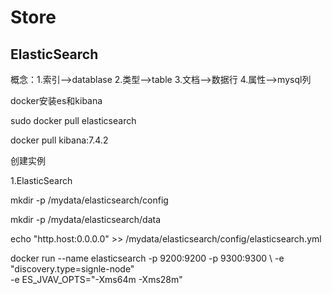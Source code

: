 # Store
## ElasticSearch
概念：1.索引-->datablase 2.类型-->table 3.文档-->数据行 4.属性-->mysql列 

docker安装es和kibana 

sudo docker pull elasticsearch 

docker pull kibana:7.4.2 

创建实例 

1.ElasticSearch 

mkdir -p /mydata/elasticsearch/config 

mkdir -p /mydata/elasticsearch/data 

echo "http.host:0.0.0.0" >> /mydata/elasticsearch/config/elasticsearch.yml 

docker run --name elasticsearch -p 9200:9200 -p 9300:9300 \ 
-e "discovery.type=signle-node" \
-e ES_JVAV_OPTS="-Xms64m -Xms28m"

